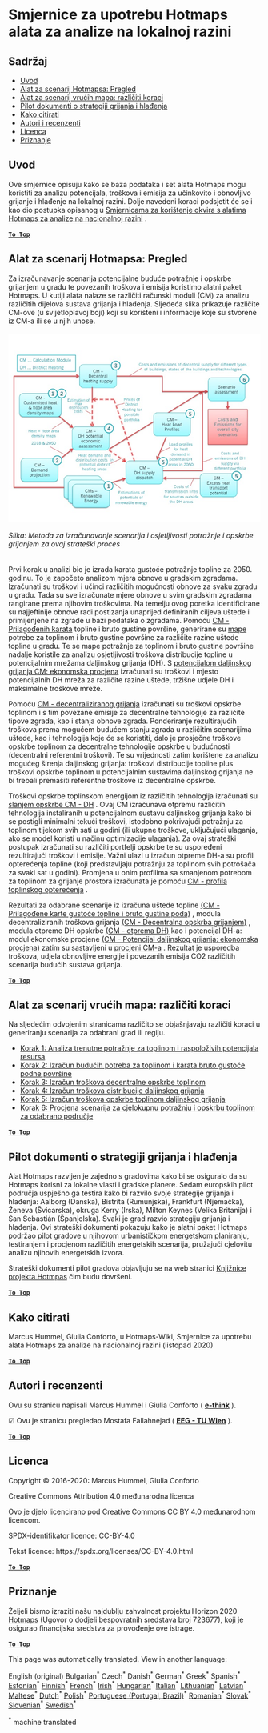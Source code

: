 <h1><a class="anchor" id="guidelines-for-using-the-hotmaps-toolbox-for-analyses-at-local-level" href="#guidelines-for-using-the-hotmaps-toolbox-for-analyses-at-local-level"><i class="fa fa-link"></i></a>Smjernice za upotrebu Hotmaps alata za analize na lokalnoj razini</h1><h2><a class="anchor" id="table-of-contents" href="#table-of-contents"><i class="fa fa-link"></i></a> Sadržaj</h2><ul><li> <a href="#introduction">Uvod</a></li><li> <a href="#the-hotmaps-scenario-toolchain-overview">Alat za scenarij Hotmapsa: Pregled</a></li><li> <a href="#the-hotmaps-scenario-toolchain-different-steps">Alat za scenarij vrućih mapa: različiti koraci</a></li><li> <a href="#pilot-areas-heating-and-cooling-strategy-documents">Pilot dokumenti o strategiji grijanja i hlađenja</a></li><li> <a href="#how-to-cite">Kako citirati</a></li><li> <a href="#authors-and-reviewers">Autori i recenzenti</a></li><li> <a href="#license">Licenca</a></li><li> <a href="#acknowledgement">Priznanje</a></li></ul><h2><a class="anchor" id="introduction" href="#introduction"><i class="fa fa-link"></i></a> Uvod</h2><p> Ove smjernice opisuju kako se baza podataka i set alata Hotmaps mogu koristiti za analizu potencijala, troškova i emisija za učinkovito i obnovljivo grijanje i hlađenje na lokalnoj razini. Dolje navedeni koraci podsjetit će se i kao dio postupka opisanog u <a href="https://wiki.hotmaps.hevs.ch/en/guide-national-level-comprehensive-assessment-eed#introduction">Smjernicama za korištenje okvira s alatima Hotmaps za analize na nacionalnoj razini</a> .</p><p><ins> <code><strong><a href="#table-of-contents">To Top</a></strong></code></ins></p><h2><a class="anchor" id="the-hotmaps-scenario-toolchain--overview" href="#the-hotmaps-scenario-toolchain--overview"><i class="fa fa-link"></i></a> Alat za scenarij Hotmapsa: Pregled</h2><p> Za izračunavanje scenarija potencijalne buduće potražnje i opskrbe grijanjem u gradu te povezanih troškova i emisija koristimo alatni paket Hotmaps. U kutiji alata nalaze se različiti računski moduli (CM) za analizu različitih dijelova sustava grijanja i hlađenja. Sljedeća slika prikazuje različite CM-ove (u svijetloplavoj boji) koji su korišteni i informacije koje su stvorene iz CM-a ili se u njih unose.<br/><br/><img src="/en/guide-local-and-municipal-levels/Toolchain_29_06_2020.jpg"/></p><p> <em>Slika: Metoda za izračunavanje scenarija i osjetljivosti potražnje i opskrbe grijanjem za ovaj strateški proces</em><br/><br/><br/> Prvi korak u analizi bio je izrada karata gustoće potražnje topline za 2050. godinu. To je započeto analizom mjera obnove u gradskim zgradama. Izračunati su troškovi i učinci različitih mogućnosti obnove za svaku zgradu u gradu. Tada su sve izračunate mjere obnove u svim gradskim zgradama rangirane prema njihovim troškovima. Na temelju ovog poretka identificirane su najjeftinije obnove radi postizanja unaprijed definiranih ciljeva uštede i primijenjene na zgrade u bazi podataka o zgradama. Pomoću <a href="https://wiki.hotmaps.eu/en/CM-Customized-heat-and-floor-area-density-maps">CM - Prilagođenih karata</a> topline i bruto gustine površine, generirane su <a href="https://wiki.hotmaps.eu/en/CM-Customized-heat-and-floor-area-density-maps">mape</a> potrebe za toplinom i bruto gustine površine za različite razine uštede topline u gradu. Te se mape potražnje za toplinom i bruto gustine površine nadalje koristile za analizu osjetljivosti troškova distribucije topline u potencijalnim mrežama daljinskog grijanja (DH). S <a href="https://wiki.hotmaps.eu/en/CM-District-heating-potential-economic-assessment">potencijalom daljinskog grijanja CM: ekonomska procjena</a> izračunati su troškovi i mjesto potencijalnih DH mreža za različite razine uštede, tržišne udjele DH i maksimalne troškove mreže.</p><p> Pomoću <a href="https://wiki.hotmaps.eu/en/CM-Decentral-heating-supply">CM - decentraliziranog grijanja</a> izračunati su troškovi opskrbe toplinom i s tim povezane emisije za decentralne tehnologije za različite tipove zgrada, kao i stanja obnove zgrada. Ponderiranje rezultirajućih troškova prema mogućem budućem stanju zgrada u različitim scenarijima uštede, kao i tehnologija koje će se koristiti, dalo je prosječne troškove opskrbe toplinom za decentralne tehnologije opskrbe u budućnosti (decentralni referentni troškovi). Te su vrijednosti zatim korištene za analizu mogućeg širenja daljinskog grijanja: troškovi distribucije topline plus troškovi opskrbe toplinom u potencijalnim sustavima daljinskog grijanja ne bi trebali premašiti referentne troškove iz decentralne opskrbe.</p><p> Troškovi opskrbe toplinskom energijom iz različitih tehnologija izračunati su <a href="https://wiki.hotmaps.eu/en/CM-District-heating-supply-dispatch">slanjem opskrbe CM - DH</a> . Ovaj CM izračunava otpremu različitih tehnologija instaliranih u potencijalnom sustavu daljinskog grijanja kako bi se postigli minimalni tekući troškovi, istodobno pokrivajući potražnju za toplinom tijekom svih sati u godini (ili ukupne troškove, uključujući ulaganja, ako se model koristi u načinu optimizacije ulaganja). Za ovaj strateški postupak izračunati su različiti portfelji opskrbe te su uspoređeni rezultirajući troškovi i emisije. Važni ulazi u izračun otpreme DH-a su profili opterećenja topline (koji predstavljaju potražnju za toplinom svih potrošača za svaki sat u godini). Promjena u onim profilima sa smanjenom potrebom za toplinom za grijanje prostora izračunata je pomoću <a href="https://wiki.hotmaps.hevs.ch/en/CM-Heat-load-profiles">CM - profila toplinskog opterećenja</a> .</p><p> Rezultati za odabrane scenarije iz izračuna uštede topline <a href="https://wiki.hotmaps.eu/en/CM-Customized-heat-and-floor-area-density-maps">(CM - Prilagođene karte gustoće topline i bruto gustine poda)</a> , modula decentraliziranih troškova grijanja <a href="https://wiki.hotmaps.eu/en/CM-Decentral-heating-supply">(CM - Decentralna opskrba grijanjem)</a> , modula otpreme DH opskrbe <a href="https://wiki.hotmaps.eu/en/CM-District-heating-supply-dispatch">(CM - otprema DH)</a> kao i potencijal DH-a: modul ekonomske procjene <a href="https://wiki.hotmaps.eu/en/CM-District-heating-potential-economic-assessment">(CM - Potencijal daljinskog grijanja: ekonomska procjena)</a> zatim su sastavljeni u <a href="https://wiki.hotmaps.eu/en/CM-Scenario-assessment">procjeni CM-a</a> . Rezultat je usporedba troškova, udjela obnovljive energije i povezanih emisija CO2 različitih scenarija budućih sustava grijanja.</p><p><ins> <code><strong><a href="#table-of-contents">To Top</a></strong></code></ins></p><h2><a class="anchor" id="the-hotmaps-scenario-toolchain--different-steps" href="#the-hotmaps-scenario-toolchain--different-steps"><i class="fa fa-link"></i></a> Alat za scenarij vrućih mapa: različiti koraci</h2><p> Na sljedećim odvojenim stranicama različito se objašnjavaju različiti koraci u generiranju scenarija za odabrani grad ili regiju.</p><ul><li> <a href="https://wiki.hotmaps.eu/en/Step-1-Analysis-of-current-heat-demand-and-available-resource-potentials">Korak 1: Analiza trenutne potražnje za toplinom i raspoloživih potencijala resursa</a></li><li> <a href="https://wiki.hotmaps.eu/en/Step-2-Calculation-of-future-heat-demand-and-gross-floor-area-density-maps">Korak 2: Izračun budućih potreba za toplinom i karata bruto gustoće podne površine</a></li><li> <a href="https://wiki.hotmaps.eu/en/Step-3-Calculation-of-costs-of-decentral-heat-supply">Korak 3: Izračun troškova decentralne opskrbe toplinom</a></li><li> <a href="https://wiki.hotmaps.eu/en/Step-4-Calculation-of-district-heating-distribution-costs">Korak 4: Izračun troškova distribucije daljinskog grijanja</a></li><li> <a href="https://wiki.hotmaps.eu/en/Step-5-Calculation-of-costs-of-heat-supply-to-district-heating">Korak 5: Izračun troškova opskrbe toplinom daljinskog grijanja</a></li><li> <a href="https://wiki.hotmaps.eu/en/Step-6-Assessment-of-scenarios-for-entire-heat-demand-and-supply-for-the-selected-area">Korak 6: Procjena scenarija za cjelokupnu potražnju i opskrbu toplinom za odabrano područje</a></li></ul><p><ins> <code><strong><a href="#table-of-contents">To Top</a></strong></code></ins></p><h2><a class="anchor" id="pilot-areas-heating-and-cooling-strategy-documents" href="#pilot-areas-heating-and-cooling-strategy-documents"><i class="fa fa-link"></i></a> Pilot dokumenti o strategiji grijanja i hlađenja</h2><p> Alat Hotmaps razvijen je zajedno s gradovima kako bi se osiguralo da su Hotmaps korisni za lokalne vlasti i gradske planere. Sedam europskih pilot područja uspješno ga testira kako bi razvilo svoje strategije grijanja i hlađenja: Aalborg (Danska), Bistrita (Rumunjska), Frankfurt (Njemačka), Ženeva (Švicarska), okruga Kerry (Irska), Milton Keynes (Velika Britanija) i San Sebastián (Španjolska). Svaki je grad razvio strategiju grijanja i hlađenja. Ovi strateški dokumenti pokazuju kako je alatni paket Hotmaps podržao pilot gradove u njihovom urbanističkom energetskom planiranju, testiranjem i procjenom različitih energetskih scenarija, pružajući cjelovitu analizu njihovih energetskih izvora.</p><p> Strateški dokumenti pilot gradova objavljuju se na web stranici <a href="https://www.hotmaps-project.eu/library/">Knjižnice projekta Hotmpas</a> čim budu dovršeni.</p><p><ins> <code><strong><a href="#table-of-contents">To Top</a></strong></code></ins></p><h2><a class="anchor" id="how-to-cite" href="#how-to-cite"><i class="fa fa-link"></i></a> Kako citirati</h2><p> Marcus Hummel, Giulia Conforto, u Hotmaps-Wiki, Smjernice za upotrebu alata Hotmaps za analize na nacionalnoj razini (listopad 2020)</p><p><ins> <code><strong><a href="#table-of-contents">To Top</a></strong></code></ins></p><h2><a class="anchor" id="authors-and-reviewers" href="#authors-and-reviewers"><i class="fa fa-link"></i></a> Autori i recenzenti</h2><p> Ovu su stranicu napisali Marcus Hummel i Giulia Conforto ( <strong><a href="https://e-think.ac.at">e-think</a></strong> ).</p><p> ☑ Ovu je stranicu pregledao Mostafa Fallahnejad ( <strong><a href="https://eeg.tuwien.ac.at/">EEG - TU Wien</a></strong> ).</p><p> <a href="#table-of-contents"><strong><code>To Top</code></strong></a></p><h2><a class="anchor" id="license" href="#license"><i class="fa fa-link"></i></a> Licenca</h2><p> Copyright © 2016-2020: Marcus Hummel, Giulia Conforto</p><p> Creative Commons Attribution 4.0 međunarodna licenca</p><p> Ovo je djelo licencirano pod Creative Commons CC BY 4.0 međunarodnom licencom.</p><p> SPDX-identifikator licence: CC-BY-4.0</p><p> Tekst licence: https://spdx.org/licenses/CC-BY-4.0.html</p><p><ins> <code><strong><a href="#table-of-contents">To Top</a></strong></code></ins></p><h2><a class="anchor" id="acknowledgement" href="#acknowledgement"><i class="fa fa-link"></i></a> Priznanje</h2><p> Željeli bismo izraziti našu najdublju zahvalnost projektu Horizon 2020 <a href="https://www.hotmaps-project.eu">Hotmaps</a> (Ugovor o dodjeli bespovratnih sredstava broj 723677), koji je osigurao financijska sredstva za provođenje ove istrage.</p><p><ins> <code><strong><a href="#table-of-contents">To Top</a></strong></code></ins></p>
<!--- THIS IS A SUPER UNIQUE IDENTIFIER -->

This page was automatically translated. View in another language:

[English](../en/guide-local-and-municipal-levels) (original) [Bulgarian](../bg/guide-local-and-municipal-levels)<sup>\*</sup> [Czech](../cs/guide-local-and-municipal-levels)<sup>\*</sup> [Danish](../da/guide-local-and-municipal-levels)<sup>\*</sup> [German](../de/guide-local-and-municipal-levels)<sup>\*</sup> [Greek](../el/guide-local-and-municipal-levels)<sup>\*</sup> [Spanish](../es/guide-local-and-municipal-levels)<sup>\*</sup> [Estonian](../et/guide-local-and-municipal-levels)<sup>\*</sup> [Finnish](../fi/guide-local-and-municipal-levels)<sup>\*</sup> [French](../fr/guide-local-and-municipal-levels)<sup>\*</sup> [Irish](../ga/guide-local-and-municipal-levels)<sup>\*</sup>  [Hungarian](../hu/guide-local-and-municipal-levels)<sup>\*</sup> [Italian](../it/guide-local-and-municipal-levels)<sup>\*</sup> [Lithuanian](../lt/guide-local-and-municipal-levels)<sup>\*</sup> [Latvian](../lv/guide-local-and-municipal-levels)<sup>\*</sup> [Maltese](../mt/guide-local-and-municipal-levels)<sup>\*</sup> [Dutch](../nl/guide-local-and-municipal-levels)<sup>\*</sup> [Polish](../pl/guide-local-and-municipal-levels)<sup>\*</sup> [Portuguese (Portugal, Brazil)](../pt/guide-local-and-municipal-levels)<sup>\*</sup> [Romanian](../ro/guide-local-and-municipal-levels)<sup>\*</sup> [Slovak](../sk/guide-local-and-municipal-levels)<sup>\*</sup> [Slovenian](../sl/guide-local-and-municipal-levels)<sup>\*</sup> [Swedish](../sv/guide-local-and-municipal-levels)<sup>\*</sup> 

<sup>\*</sup> machine translated
